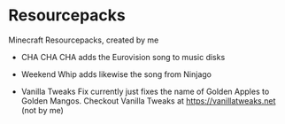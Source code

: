 # Resourcepacks

Minecraft Resourcepacks, created by me

- CHA CHA CHA adds the Eurovision song to music disks

- Weekend Whip adds likewise the song from Ninjago

- Vanilla Tweaks Fix currently just fixes the name of Golden Apples to Golden Mangos. Checkout Vanilla Tweaks at https://vanillatweaks.net (not by me)

